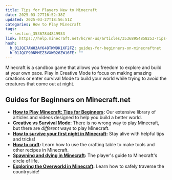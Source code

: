 ```yaml
---
title: Tips for Players New to Minecraft
date: 2025-03-27T16:52:38Z
updated: 2025-03-27T18:56:51Z
categories: How to Play Minecraft
tags:
  - section_35367844849933
link: https://help.minecraft.net/hc/en-us/articles/35368954858253-Tips-for-Players-New-to-Minecraft
hash:
  h_01JQC7AW03AY648TKW9K1XF2FZ: guides-for-beginners-on-minecraftnet
  h_01JQCF90NMMEZ3VXW026ZW16FE: ""
---
```


Minecraft is a sandbox game that allows you freedom to explore and build at your own pace. Play in Creative Mode to focus on making amazing creations or enter survival Mode to build your world while trying to avoid the creatures that come out at night. 

## Guides for Beginners on Minecraft.net

- **[How to Play Minecraft: Tips for Beginners](https://www.minecraft.net/en-us/minecraft-tips-for-beginners):** Our extensive library of articles and videos designed to help you build a better world.
- **[Creative vs Survival Mode](https://www.minecraft.net/en-us/article/creative-vs-survival-mode):** There is no wrong way to play Minecraft, but there are *different* ways to play Minecraft.
- **[How to survive your first night in Minecraft](https://www.minecraft.net/en-us/article/how-survive-your-first-night-minecraft):** Stay alive with helpful tips and tricks!
- **[How to craft](https://www.minecraft.net/en-us/article/how-craft):** Learn how to use the crafting table to make tools and other recipes in Minecraft.
- **[Spawning and dying in Minecraft](https://www.minecraft.net/en-us/article/spawning-and-dying):** The player's guide to Minecraft's circle of life.
- **[Exploring the Overworld in Minecraft](https://www.minecraft.net/en-us/article/exploring-minecraft):** Learn how to safely traverse the countryside!

##

